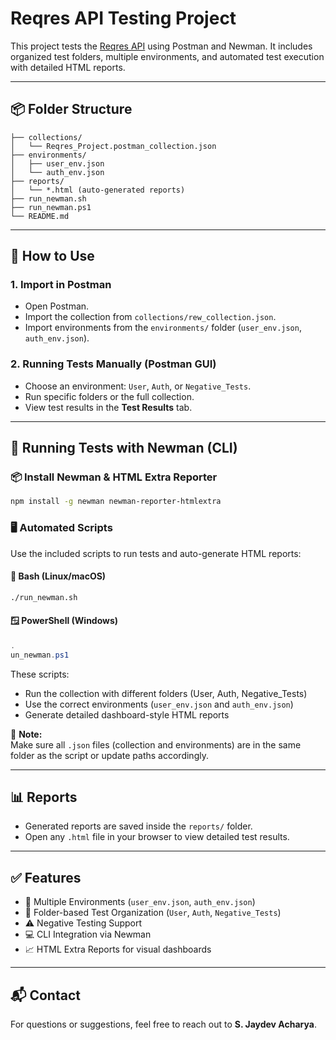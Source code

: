 
# Reqres API Testing Project

This project tests the [Reqres API](https://reqres.in) using Postman and Newman. It includes organized test folders, multiple environments, and automated test execution with detailed HTML reports.

---

## 📦 Folder Structure

```
├── collections/
│   └── Reqres_Project.postman_collection.json
├── environments/
│   ├── user_env.json
│   └── auth_env.json
├── reports/
│   └── *.html (auto-generated reports)
├── run_newman.sh
├── run_newman.ps1
└── README.md
```

---

## 🚀 How to Use

### 1. Import in Postman

- Open Postman.
- Import the collection from `collections/rew_collection.json`.
- Import environments from the `environments/` folder (`user_env.json`, `auth_env.json`).

### 2. Running Tests Manually (Postman GUI)

- Choose an environment: `User`, `Auth`, or `Negative_Tests`.
- Run specific folders or the full collection.
- View test results in the **Test Results** tab.

---

## 🧪 Running Tests with Newman (CLI)

### 📦 Install Newman & HTML Extra Reporter

```bash
npm install -g newman newman-reporter-htmlextra
```

### 🖥️ Automated Scripts

Use the included scripts to run tests and auto-generate HTML reports:

#### 🔧 Bash (Linux/macOS)

```bash
./run_newman.sh
```

#### 🪟 PowerShell (Windows)

```powershell
.
un_newman.ps1
```

These scripts:
- Run the collection with different folders (User, Auth, Negative_Tests)
- Use the correct environments (`user_env.json` and `auth_env.json`)
- Generate detailed dashboard-style HTML reports

📌 **Note:**  
Make sure all `.json` files (collection and environments) are in the same folder as the script or update paths accordingly.

---

## 📊 Reports

- Generated reports are saved inside the `reports/` folder.
- Open any `.html` file in your browser to view detailed test results.

---

## ✅ Features

- 🔄 Multiple Environments (`user_env.json`, `auth_env.json`)
- 📁 Folder-based Test Organization (`User`, `Auth`, `Negative_Tests`)
- ⚠️ Negative Testing Support
- 💻 CLI Integration via Newman
- 📈 HTML Extra Reports for visual dashboards

---

## 📬 Contact

For questions or suggestions, feel free to reach out to **S. Jaydev Acharya**.
